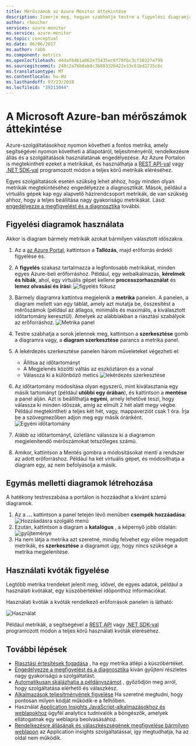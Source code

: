 ```yaml
---
title: Mérőszámok az Azure Monitor áttekintése
description: Ismerje meg, hogyan szabhatja testre a figyelési diagramjait az Azure-ban.
author: rboucher
services: azure-monitor
ms.service: azure-monitor
ms.topic: conceptual
ms.date: 06/06/2017
ms.author: robb
ms.component: metrics
ms.openlocfilehash: 44daf6461a062e75435ec6f70fbc3cf10327e799
ms.sourcegitcommit: 248c2a76b0ab8c3b883326422e33c61bd2735c6c
ms.translationtype: MT
ms.contentlocale: hu-HU
ms.lasthandoff: 07/23/2018
ms.locfileid: "39213044"
---
```

# <a name="overview-of-metrics-in-microsoft-azure"></a>A Microsoft Azure-ban mérőszámok áttekintése
Azure-szolgáltatásokhoz nyomon követheti a fontos metrika, amely segítségével nyomon követheti a állapotáról, teljesítményéről, rendelkezésre állás és a szolgáltatások használatának engedélyezése. Az Azure Portalon is megtekintheti ezeket a metrikákat, és használhatja a [REST API-val](https://msdn.microsoft.com/library/azure/dn931930.aspx) vagy [.NET SDK-val](http://www.nuget.org/packages/Microsoft.Azure.Management.Monitor) programozott módon a teljes körű metrikák eléréséhez.

Egyes szolgáltatások esetén szükség lehet ahhoz, hogy minden olyan metrikák megtekintéséhez engedélyezze a diagnosztikát. Mások, például a virtuális gépek kap egy alapvető házirendcsoport metrikák, de van szükség ahhoz, hogy a teljes beállítása nagy gyakoriságú metrikákat. Lásd: [engedélyezze a megfigyelést és a diagnosztika](insights-how-to-use-diagnostics.md) további.

## <a name="using-monitoring-charts"></a>Figyelési diagramok használata
Akkor is diagram bármely metrikák azokat bármilyen választott időszakra.

1. Az a [az Azure Portal](https://portal.azure.com/), kattintson a **Tallózás**, majd erőforrás érdekli figyelése és.
2. A **figyelés** szakasz tartalmazza a legfontosabb metrikákat, minden egyes Azure-beli erőforráshoz. Például, egy webalkalmazás, **kérelmek és hibák**, ahol, egy virtuális gépet kellene **processzorhasználat** és **lemez olvasási és írási**: ![figyelés fókusz](./media/insights-how-to-customize-monitoring/Insights_MonitoringChart.png)
3. Bármely diagramra kattintva megjelenik a **metrika** panelen. A panelen, a diagram mellett van egy táblát, amely azt mutatja be, összesítést a mérőszámok (például az átlagos, minimális és maximális, a kiválasztott időtartomány keresztül). Amelyek az alábbiakban a riasztási szabályok az erőforráshoz.
    ![Metrika panel](./media/insights-how-to-customize-monitoring/Insights_MetricBlade.png)
4. Testre szabhatja a sorok jelennek meg, kattintson a **szerkesztése** gomb a diagramra vagy, a **diagram szerkesztése** parancs a metrika panel.
5. A lekérdezés szerkesztése panelen három műveleteket végezheti el:
   
   * Állítsa az időtartományt
   * A Megjelenés közötti váltás az eszköztáron és a vonal
   * Válassza ki a különböző metics ![lekérdezés szerkesztése](./media/insights-how-to-customize-monitoring/Insights_EditQuery.png)
6. Az időtartomány módosítása olyan egyszerű, mint kiválasztania egy másik tartományt (például **utóbbi egy órában**), és kattintson a **mentése** a panel alján. Azt is beállíthatja **egyéni**, amely lehetővé teszi, hogy válassza ki minden időszak, amíg az elmúlt 2 hét alatt megy végbe. Például megtekintheti a teljes két hét, vagy, mappaverziót csak 1 óra. Írja be a szövegmezőben adjon meg egy másik óránként.
    ![Egyéni időtartomány](./media/insights-how-to-customize-monitoring/Insights_CustomTime.png)
7. Alább az időtartományt, üzletlánc válassza ki a diagramon megjelenítendő mérőszámokat tetszőleges számú.
8. Amikor, kattintson a Mentés gombra a módosításokat menti a rendszer az adott erőforráshoz. Például ha két virtuális gépet, és módosíthatja a diagram egy, az nem befolyásolja a másik.

## <a name="creating-side-by-side-charts"></a>Egymás melletti diagramok létrehozása
A hatékony testreszabása a portálon is hozzáadhat a kívánt számú diagramok.

1. Az a **...**  kattintson a panel tetején lévő menüben **csempék hozzáadása**:  
    ![Hozzáadásra szolgáló menü](./media/insights-how-to-customize-monitoring/Insights_AddMenu.png)
2. Ezután, kattintson a diagram a **katalógus** , a képernyő jobb oldalán: ![gyűjteménye](./media/insights-how-to-customize-monitoring/Insights_Gallery.png)
3. Ha nem látja a metrika azt szeretné, mindig felvehet egy előre megadott metrikák, és **szerkesztése** a diagramot úgy, hogy nincs szüksége a metrika megjelenítése.

## <a name="monitoring-usage-quotas"></a>Használati kvóták figyelése
Legtöbb metrika trendeket jelenít meg, idővel, de egyes adatok, például a használati kvótákat, egy küszöbértékkel időponthoz információkat.

Használati kvóták a kvóták rendelkező erőforrások panelen is látható:

![Használat](./media/insights-how-to-customize-monitoring/Insights_UsageChart.png)

Például metrikák, a segítségével a [REST API](https://msdn.microsoft.com/library/azure/dn931963.aspx) vagy [.NET SDK-val](http://www.nuget.org/packages/Microsoft.Azure.Management.Monitor) programozott módon a teljes körű használati kvóták eléréséhez.

## <a name="next-steps"></a>További lépések
* [Riasztási értesítések fogadása](insights-receive-alert-notifications.md) , ha egy metrika átlépi a küszöbértéket.
* [Engedélyezze a megfigyelést és a diagnosztika](insights-how-to-use-diagnostics.md) kíván gyűjteni részletes nagy gyakoriságú a szolgáltatást.
* [Automatikusan skálázhatja a példányszámot](insights-how-to-scale.md) , győződjön meg arról, hogy szolgáltatása elérhető és válaszkész.
* [Alkalmazások teljesítményének figyelése](../application-insights/app-insights-azure-web-apps.md) Ha szeretné megtudni, hogy pontosan milyen kódját működik-e a felhőben.
* Használat [Application Insights JavaScript-alkalmazásokhoz és weblapokhoz](../application-insights/app-insights-web-track-usage.md) ügyfél analytics tudnivalók a böngészők, amelyek ellátogatnak egy weblapra beolvasásához.
* [Rendelkezésre állásának és válaszkészségének megfigyelése bármilyen weblapon](../application-insights/app-insights-monitor-web-app-availability.md) az Application insights szolgáltatással, így megtudhatja, ha az oldal nem működik.

